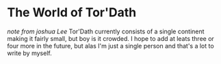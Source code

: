 # The World of Tor'Dath
*note from joshua Lee*
Tor'Dath currently consists of a single continent making it fairly small, but boy is it crowded. I hope to add at leats three or four more in the future, but alas I'm just a single person and that's a lot to write by myself.
